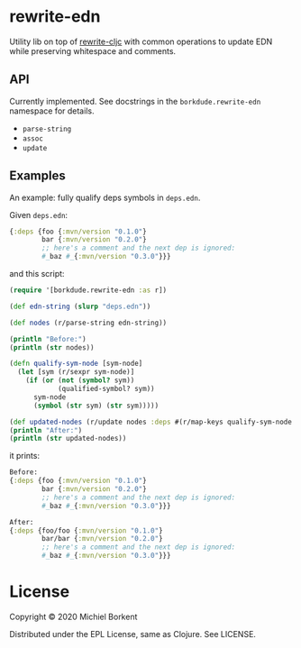 # rewrite-edn

Utility lib on top of
[rewrite-cljc](https://github.com/lread/rewrite-cljc-playground) with common
operations to update EDN while preserving whitespace and comments.

## API

Currently implemented. See docstrings in the `borkdude.rewrite-edn` namespace for details.

- `parse-string`
- `assoc`
- `update`

## Examples

An example: fully qualify deps symbols in `deps.edn`.

Given `deps.edn`:

``` clojure
{:deps {foo {:mvn/version "0.1.0"}
        bar {:mvn/version "0.2.0"}
        ;; here's a comment and the next dep is ignored:
        #_baz #_{:mvn/version "0.3.0"}}}
```

and this script:

``` clojure
(require '[borkdude.rewrite-edn :as r])

(def edn-string (slurp "deps.edn"))

(def nodes (r/parse-string edn-string))

(println "Before:")
(println (str nodes))

(defn qualify-sym-node [sym-node]
  (let [sym (r/sexpr sym-node)]
    (if (or (not (symbol? sym))
            (qualified-symbol? sym))
      sym-node
      (symbol (str sym) (str sym)))))

(def updated-nodes (r/update nodes :deps #(r/map-keys qualify-sym-node %)))
(println "After:")
(println (str updated-nodes))
```

it prints:

``` clojure
Before:
{:deps {foo {:mvn/version "0.1.0"}
        bar {:mvn/version "0.2.0"}
        ;; here's a comment and the next dep is ignored:
        #_baz #_{:mvn/version "0.3.0"}}}

After:
{:deps {foo/foo {:mvn/version "0.1.0"}
        bar/bar {:mvn/version "0.2.0"}
        ;; here's a comment and the next dep is ignored:
        #_baz #_{:mvn/version "0.3.0"}}}
```

# License

Copyright © 2020 Michiel Borkent

Distributed under the EPL License, same as Clojure. See LICENSE.
